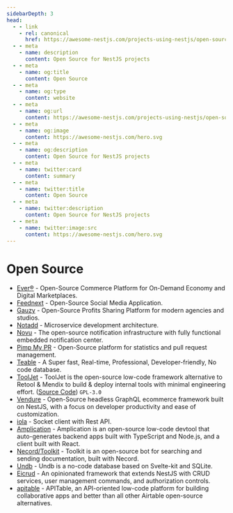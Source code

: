 ```yaml
---
sidebarDepth: 3
head:
  - - link
    - rel: canonical
      href: https://awesome-nestjs.com/projects-using-nestjs/open-source.html
  - - meta
    - name: description
      content: Open Source for NestJS projects
  - - meta
    - name: og:title
      content: Open Source
  - - meta
    - name: og:type
      content: website
  - - meta
    - name: og:url
      content: https://awesome-nestjs.com/projects-using-nestjs/open-source.html
  - - meta
    - name: og:image
      content: https://awesome-nestjs.com/hero.svg
  - - meta
    - name: og:description
      content: Open Source for NestJS projects
  - - meta
    - name: twitter:card
      content: summary
  - - meta
    - name: twitter:title
      content: Open Source
  - - meta
    - name: twitter:description
      content: Open Source for NestJS projects
  - - meta
    - name: twitter:image:src
      content: https://awesome-nestjs.com/hero.svg
---
```


# Open Source

- [Ever®](https://github.com/ever-co/ever) - Open-Source Commerce Platform for On-Demand Economy and Digital Marketplaces.
- [Feednext](https://github.com/feednext/feednext) - Open-Source Social Media Application.
- [Gauzy](https://github.com/ever-co/gauzy) - Open-Source Profits Sharing Platform for modern agencies and studios.
- [Notadd](https://github.com/notadd/notadd) - Microservice development architecture.
- [Novu](https://github.com/novuhq/novu) - The open-source notification infrastructure with fully functional embedded notification center.
- [Pimp My PR](https://github.com/valueadd-poland/pimp-my-pr) - Open-Source platform for statistics and pull request management.
- [Teable](https://github.com/teableio/teable) - A Super fast, Real-time, Professional, Developer-friendly, No code database.
- [ToolJet](https://tooljet.io/) - ToolJet is the open-source low-code framework alternative to Retool & Mendix to build & deploy internal tools with minimal engineering effort. ([Source Code](https://github.com/ToolJet/ToolJet)) `GPL-3.0`
- [Vendure](https://github.com/vendure-ecommerce/vendure) - Open-Source headless GraphQL ecommerce framework built on NestJS, with a focus on developer productivity and ease of customization.
- [iola](https://github.com/pvarentsov/iola) - Socket client with Rest API.
- [Amplication](https://github.com/amplication/amplication) - Amplication is an open-source low-code devtool that auto-generates backend apps built with TypeScript and Node.js, and a client built with React.
- [Necord/Toolkit](https://github.com/necordjs/toolkit) - Toolkit is an open-source bot for searching and sending documentation, built with Necord.
- [Undb](https://github.com/undb-xyz/undb) - Undb is a no-code database based on Svelte-kit and SQLite.
- [Eicrud](https://github.com/eicrud/eicrud) - An opinionated framework that extends NestJS with CRUD services, user management commands, and authorization controls.
- [apitable](https://github.com/apitable/apitable) - APITable, an API-oriented low-code platform for building collaborative apps and better than all other Airtable open-source alternatives.
